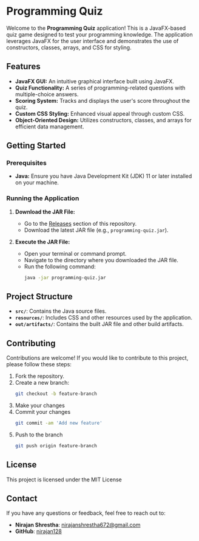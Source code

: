 # Programming Quiz

Welcome to the **Programming Quiz** application! This is a JavaFX-based quiz game designed to test your programming knowledge. The application leverages JavaFX for the user interface and demonstrates the use of constructors, classes, arrays, and CSS for styling.

## Features

- **JavaFX GUI:** An intuitive graphical interface built using JavaFX.
- **Quiz Functionality:** A series of programming-related questions with multiple-choice answers.
- **Scoring System:** Tracks and displays the user's score throughout the quiz.
- **Custom CSS Styling:** Enhanced visual appeal through custom CSS.
- **Object-Oriented Design:** Utilizes constructors, classes, and arrays for efficient data management.

## Getting Started

### Prerequisites

- **Java:** Ensure you have Java Development Kit (JDK) 11 or later installed on your machine.

### Running the Application

1. **Download the JAR File:**
    - Go to the [Releases](https://github.com/nirajan128/Programming-Quiz/releases) section of this repository.
    - Download the latest JAR file (e.g., `programming-quiz.jar`).

2. **Execute the JAR File:**
    - Open your terminal or command prompt.
    - Navigate to the directory where you downloaded the JAR file.
    - Run the following command:
      ```sh
      java -jar programming-quiz.jar
      ```

## Project Structure

- **`src/`**: Contains the Java source files.
- **`resources/`**: Includes CSS and other resources used by the application.
- **`out/artifacts/`**: Contains the built JAR file and other build artifacts.

## Contributing

Contributions are welcome! If you would like to contribute to this project, please follow these steps:

1. Fork the repository.
2. Create a new branch:
   ```sh
   git checkout -b feature-branch
3. Make your changes
4. Commit your changes
   ```sh
   git commit -am 'Add new feature'

5. Push to the branch
    ```sh
   git push origin feature-branch

## License

This project is licensed under the MIT License 

## Contact

If you have any questions or feedback, feel free to reach out to:

- **Nirajan Shrestha**: [nirajanshrestha672@gmail.com](mailto:nirajanshrestha672@gmail.com)
- **GitHub**: [nirajan128](https://github.com/nirajan128)

